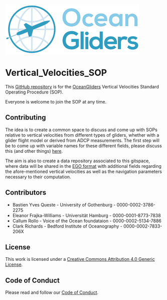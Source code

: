 ![oceangliders](images/logo-ocean-gliders.png)

# Vertical_Velocities_SOP

This [GitHub repository](https://github.com/OceanGlidersCommunity/Vertical_Velocities_SOP) is for the [OceanGliders](https://www.oceangliders.org) Vertical Velocities Standard Operating Procedure (SOP).

Everyone is welcome to join the SOP at any time. 

## Contributing

The idea is to create a common space to discuss and come up with SOPs relative to vertical velocities from different types of gliders, whether with a glider flight model or derived from ADCP measurements.
The first step will be to come up with variable names for these different fields, please discuss this (and other things) [here](https://github.com/OceanGlidersCommunity/Vertical_Velocities_SOP/discussions).

The aim is also to create a data repository associated to this gitspace, where data will be shared in the  [EGO format](https://archimer.ifremer.fr/doc/00239/34980/) with additional fields regarding the afore-mentioned vertical velocities as well as the navigation parameters necessary to their computation.

## Contributors

- Bastien Yves Queste - University of Gothenburg - 0000-0002-3786-2275
- Eleanor Frajka-Williams - Universität Hamburg - 0000-0001-8773-7838
- Callum Rollo - Voice of the Ocean foundataion - 0000-0002-5134-7886
- Clark Richards - Bedford Institute of Oceanography - 0000-0002-7833-206X

## License
This work is licensed under a [Creative Commons Attribution 4.0 Generic License](https://creativecommons.org/licenses/by/4.0/).

## Code of Conduct
Please read and follow our [Code of Conduct](https://github.com/OceanGlidersCommunity/OceanGliders/blob/main/CODE_OF_CONDUCT.md).

